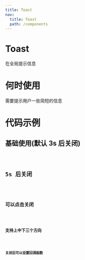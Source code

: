 ```yaml
---
title: Toast
nav:
  title: Toast
  path: /components
---
```


# Toast

在全局提示信息

# 何时使用

需要提示用户一些简短的信息

# 代码示例

## 基础使用(默认 3s 后关闭)

<code src="./demos/basic.tsx" />

## 5s 后关闭

<code src="./demos/five.tsx" />

## 可以点击关闭

<code src="./demos/closeButton.tsx" />

## 支持上中下三个方向

<code src="./demos/position.tsx" />

## 关闭后可以设置回调函数

<code src="./demos/afterClose.tsx" />
<API src="./Toast.tsx" />
